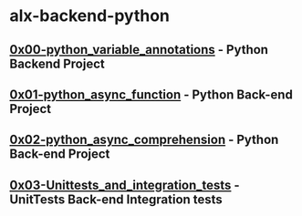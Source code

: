 # alx-backend-python

## [0x00-python_variable_annotations](https://github.com/j88moja-code/alx-backend-python/tree/main/0x00-python_variable_annotations) - Python Backend Project
## [0x01-python_async_function](https://github.com/j88moja-code/alx-backend-python/tree/main/0x01-python_async_function) - Python Back-end Project
## [0x02-python_async_comprehension](https://github.com/j88moja-code/alx-backend-python/tree/main/0x02-python_async_comprehension) - Python Back-end Project
## [0x03-Unittests_and_integration_tests]() - UnitTests Back-end Integration tests
